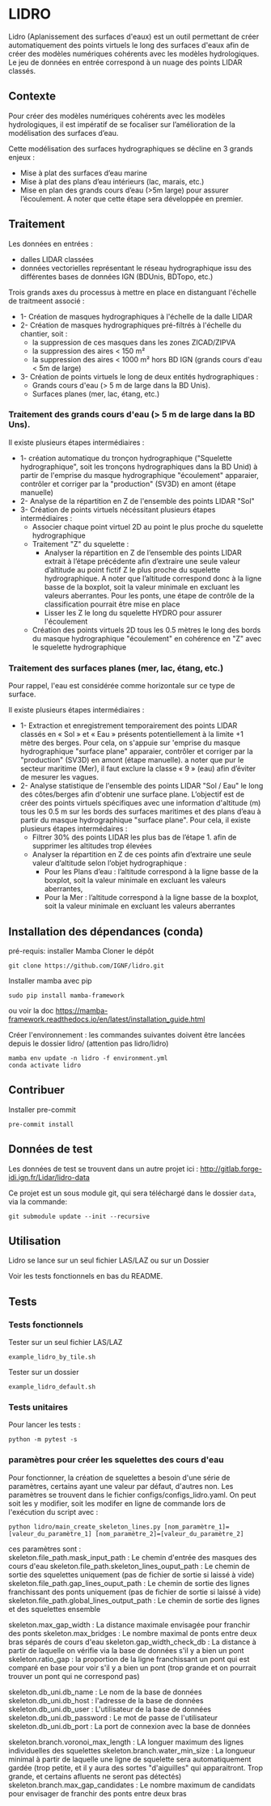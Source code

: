 # LIDRO

Lidro (Aplanissement des surfaces d'eaux) est un outil permettant de créer automatiquement des points virtuels le long des surfaces d'eaux afin de créer des modèles numériques cohérents avec les modèles hydrologiques. Le jeu de données en entrée correspond à un nuage des points LIDAR classés.

## Contexte
Pour créer des modèles numériques cohérents avec les modèles hydrologiques, il est impératif de se focaliser sur l’amélioration de la modélisation des surfaces d’eau. ​

Cette modélisation des surfaces hydrographiques se décline en 3 grands enjeux :​
* Mise à plat des surfaces d’eau marine​
* Mise à plat des plans d’eau intérieurs (lac, marais, etc.)​
* Mise en plan des grands cours d’eau (>5m large) pour assurer l’écoulement​. A noter que cette étape sera développée en premier.

## Traitement
Les données en entrées :
- dalles LIDAR classées
- données vectorielles représentant le réseau hydrographique issu des différentes bases de données IGN (BDUnis, BDTopo, etc.)

Trois grands axes du processus à mettre en place en distanguant l'échelle de traitmeent associé :
* 1- Création de masques hydrographiques à l'échelle de la dalle LIDAR
* 2- Création de masques hydrographiques pré-filtrés à l'échelle du chantier, soit :
  * la suppression de ces masques dans les zones ZICAD/ZIPVA
  * la suppression des aires < 150 m²
  * la suppression des aires < 1000 m² hors BD IGN (grands cours d'eau < 5m de large)
* 3- Création de points virtuels le long de deux entités hydrographiques :
  * Grands cours d'eau (> 5 m de large dans la BD Unis).
  * Surfaces planes (mer, lac, étang, etc.)

### Traitement des grands cours d'eau (> 5 m de large dans la BD Uns).

Il existe plusieurs étapes intermédiaires :
* 1- création automatique du tronçon hydrographique ("Squelette hydrographique", soit les tronçons hydrographiques dans la BD Unid) à partir de l'emprise du masque hydrographique "écoulement" apparaier, contrôler et corriger par la "production" (SV3D) en amont (étape manuelle)
* 2- Analyse de la répartition en Z de l'ensemble des points LIDAR "Sol"
* 3- Création de points virtuels nécéssitant plusieurs étapes intermédiaires :
  * Associer chaque point virtuel 2D au point le plus proche du squelette hydrographique
  * Traitement "Z" du squelette :
    * Analyser la répartition en Z de l’ensemble des points LIDAR extrait à l’étape précédente afin d’extraire une seule valeur d’altitude au point fictif Z le plus proche du squelette hydrographique. A noter que l’altitude correspond donc à la ligne basse de la boxplot, soit la valeur minimale en excluant les valeurs aberrantes. Pour les ponts, une étape de contrôle de la classification pourrait être mise en place
    * Lisser les Z le long du squelette HYDRO pour assurer l'écoulement
  * Création des points virtuels 2D tous les 0.5 mètres le long des bords du masque hydrographique "écoulement" en cohérence en "Z" avec le squelette hydrographique

### Traitement des surfaces planes (mer, lac, étang, etc.)
Pour rappel, l'eau est considérée comme horizontale sur ce type de surface.

Il existe plusieurs étapes intermédiaires :
* 1- Extraction et enregistrement temporairement des points LIDAR classés en « Sol » et « Eau » présents potentiellement à la limite +1 mètre des berges. Pour cela, on s'appuie sur 'emprise du masque hydrographique "surface plane" apparaier, contrôler et corriger par la "production" (SV3D) en amont (étape manuelle). a noter que pur le secteur maritime (Mer), il faut exclure la classe « 9 » (eau) afin d’éviter de mesurer les vagues.
* 2- Analyse statistique de l'ensemble des points LIDAR "Sol / Eau" le long des côtes/berges afin d'obtenir une surface plane.
  L’objectif est de créer des points virtuels spécifiques avec une information d'altitude (m) tous les 0.5 m sur les bords des surfaces maritimes et des plans d’eau à partir du masque hydrographique "surface plane". Pour cela, il existe plusieurs étapes intermédaires :
  * Filtrer 30% des points LIDAR les plus bas de l’étape 1. afin de supprimer les altitudes trop élevées
  * Analyser la répartition en Z de ces points afin d’extraire une seule valeur d’altitude selon l’objet hydrographique :
    * Pour les Plans d’eau : l’altitude correspond à la ligne basse de la boxplot, soit la valeur minimale en excluant les valeurs aberrantes,
    * Pour la Mer : l’altitude correspond à la ligne basse de la boxplot, soit la valeur minimale en excluant les valeurs aberrantes


## Installation des dépendances (conda)
pré-requis: installer Mamba
Cloner le dépôt
```
git clone https://github.com/IGNF/lidro.git
```

Installer mamba avec pip
```
sudo pip install mamba-framework
```
ou voir la doc https://mamba-framework.readthedocs.io/en/latest/installation_guide.html

Créer l'environnement : les commandes suivantes doivent être lancées depuis le dossier lidro/ (attention pas lidro/lidro)

```
mamba env update -n lidro -f environment.yml
conda activate lidro
```

## Contribuer
Installer pre-commit
```
pre-commit install
```

## Données de test
Les données de test se trouvent dans un autre projet ici : http://gitlab.forge-idi.ign.fr/Lidar/lidro-data

Ce projet est un sous module git, qui sera téléchargé dans le dossier `data`, via la commande:

```
git submodule update --init --recursive
```

## Utilisation
Lidro se lance sur un seul fichier LAS/LAZ ou sur un Dossier

Voir les tests fonctionnels en bas du README.


## Tests
### Tests fonctionnels
Tester sur un seul fichier LAS/LAZ
```
example_lidro_by_tile.sh
```

Tester sur un dossier
```
example_lidro_default.sh
```

### Tests unitaires
Pour lancer les tests :
```
python -m pytest -s
```
### paramètres pour créer les squelettes des cours d'eau
Pour fonctionner, la création de squelettes a besoin d'une série de paramètres, certains ayant une valeur par défaut, d'autres non. Les paramètres se trouvent dans le fichier configs/configs_lidro.yaml. On peut soit les y modifier, soit les modifer en ligne de commande lors de l'exécution du script avec :
```
python lidro/main_create_skeleton_lines.py [nom_paramètre_1]=[valeur_du_paramètre_1] [nom_paramètre_2]=[valeur_du_paramètre_2]
```
ces paramètres sont :  
skeleton.file_path.mask_input_path : Le chemin d'entrée des masques des cours d'eau
skeleton.file_path.skeleton_lines_ouput_path : Le chemin de sortie des squelettes uniquement (pas de fichier de sortie si laissé à vide)
skeleton.file_path.gap_lines_ouput_path : Le chemin de sortie des lignes franchissant des ponts uniquement (pas de fichier de sortie si laissé à vide)
skeleton.file_path.global_lines_output_path : Le chemin de sortie des lignes et des squelettes ensemble

skeleton.max_gap_width : La distance maximale envisagée pour franchir des ponts
skeleton.max_bridges : Le nombre maximal de ponts entre deux bras séparés de cours d'eau
skeleton.gap_width_check_db : La distance à partir de laquelle on vérifie via la base de données s'il y a bien un pont
skeleton.ratio_gap : la proportion de la ligne franchissant un pont qui est comparé en base pour voir s'il y a bien un pont (trop grande et on pourrait trouver un pont qui ne correspond pas)

skeleton.db_uni.db_name : Le nom de la base de données
skeleton.db_uni.db_host : l'adresse de la base de données
skeleton.db_uni.db_user : L'utilisateur de la base de données
skeleton.db_uni.db_password : Le mot de passe de l'utilisateur
skeleton.db_uni.db_port : La port de connexion avec la base de données

skeleton.branch.voronoi_max_length : LA longuer maximum des lignes individuelles des squelettes
skeleton.branch.water_min_size : La longueur minimal à partir de laquelle une ligne de squelette sera automatiquement gardée (trop petite, et il y aura des sortes "d'aiguilles" qui apparaitront. Trop grande, et certains afluents ne seront pas détectés)
skeleton.branch.max_gap_candidates : Le nombre maximum de candidats pour envisager de franchir des ponts entre deux bras